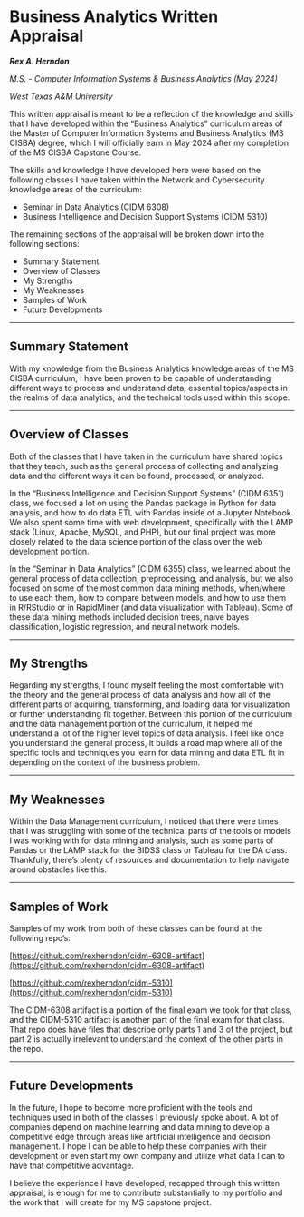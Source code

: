 # Business Analytics Written Appraisal

***Rex A. Herndon***

*M.S. - Computer Information Systems & Business Analytics (May 2024)*

*West Texas A&M University*

This written appraisal is meant to be a reflection of the knowledge and skills that I have developed within the “Business Analytics” curriculum areas of the Master of Computer Information Systems and Business Analytics (MS CISBA) degree, which I will officially earn in May 2024 after my completion of the MS CISBA Capstone Course.

The skills and knowledge I have developed here were based on the following classes I have taken within the Network and Cybersecurity knowledge areas of the curriculum:

- Seminar in Data Analytics (CIDM 6308)
- Business Intelligence and Decision Support Systems (CIDM 5310)

The remaining sections of the appraisal will be broken down into the following sections:

- Summary Statement
- Overview of Classes
- My Strengths
- My Weaknesses
- Samples of Work
- Future Developments

---

## Summary Statement

With my knowledge from the Business Analytics knowledge areas of the MS CISBA curriculum, I have been proven to be capable of understanding different ways to process and understand data, essential topics/aspects in the realms of data analytics, and the technical tools used within this scope.

---

## Overview of Classes

Both of the classes that I have taken in the curriculum have shared topics that they teach, such as the general process of collecting and analyzing data and the different ways it can be found, processed, or analyzed.

In the “Business Intelligence and Decision Support Systems” (CIDM 6351) class, we focused a lot on using the Pandas package in Python for data analysis, and how to do data ETL with Pandas inside of a Jupyter Notebook. We also spent some time with web development, specifically with the LAMP stack (Linux, Apache, MySQL, and PHP), but our final project was more closely related to the data science portion of the class over the web development portion.

In the “Seminar in Data Analytics” (CIDM 6355) class, we learned about the general process of data collection, preprocessing, and analysis, but we also focused on some of the most common data mining methods, when/where to use each them, how to compare between models, and how to use them in R/RStudio or in RapidMiner (and data visualization with Tableau). Some of these data mining methods included decision trees, naive bayes classification, logistic regression, and neural network models.

---

## My Strengths

Regarding my strengths, I found myself feeling the most comfortable with the theory and the general process of data analysis and how all of the different parts of acquiring, transforming, and loading data for visualization or further understanding fit together. Between this portion of the curriculum and the data management portion of the curriculum, it helped me understand a lot of the higher level topics of data analysis. I feel like once you understand the general process, it builds a road map where all of the specific tools and techniques you learn for data mining and data ETL fit in depending on the context of the business problem. 

---

## My Weaknesses

Within the Data Management curriculum, I noticed that there were times that I was struggling with some of the technical parts of the tools or models I was working with for data mining and analysis, such as some parts of Pandas or the LAMP stack for the BIDSS class or Tableau for the DA class. Thankfully, there’s plenty of resources and documentation to help navigate around obstacles like this.

---

## Samples of Work

Samples of my work from both of these classes can be found at the following repo’s:

[https://github.com/rexherndon/cidm-6308-artifact](https://github.com/rexherndon/cidm-6308-artifact)

[https://github.com/rexherndon/cidm-5310](https://github.com/rexherndon/cidm-5310)

The CIDM-6308 artifact is a portion of the final exam we took for that class, and the CIDM-5310 artifact is another part of the final exam for that class. That repo does have files that describe only parts 1 and 3 of the project, but part 2 is actually irrelevant to understand the context of the other parts in the repo.

---

## Future Developments

In the future, I hope to become more proficient with the tools and techniques used in both of the classes I previously spoke about. A lot of companies depend on machine learning and data mining to develop a competitive edge through areas like artificial intelligence and decision management. I hope I can be able to help these companies with their development or even start my own company and utilize what data I can to have that competitive advantage.

I believe the experience I have developed, recapped through this written appraisal, is enough for me to contribute substantially to my portfolio and the work that I will create for my MS capstone project.